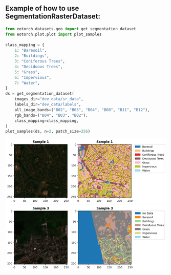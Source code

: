 ## Example of how to use SegmentationRasterDataset:

```python
from eotorch.datasets.geo import get_segmentation_dataset
from eotorch.plot.plot import plot_samples

class_mapping = {
    1: "Baresoil",
    2: "Buildings",
    3: "Coniferous Trees",
    4: "Deciduous Trees",
    5: "Grass",
    6: "Impervious",
    7: "Water",
}
ds = get_segmentation_dataset(
    images_dir="dev_data/sr_data",
    labels_dir="dev_data/labels",
    all_image_bands=("B02", "B03", "B04", "B08", "B11", "B12"),
    rgb_bands=("B04", "B03", "B02"),
    class_mapping=class_mapping,
)
plot_samples(ds, n=2, patch_size=256)
```

![alt text](media/sample_1.png)
![alt text](media/sample_2.png)